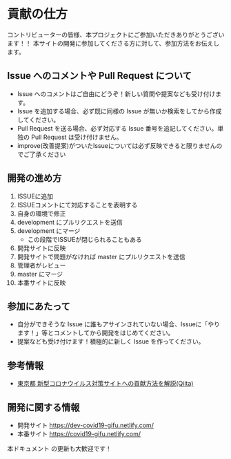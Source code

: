 # 貢献の仕方

コントリビューターの皆様、本プロジェクトにご参加いただきありがとうございます！！
本サイトの開発に参加してくださる方に対して、参加方法をお伝えします。

## Issue へのコメントや Pull Request について

* Issue へのコメントはご自由にどうぞ！新しい質問や提案なども受け付けます。
* Issue を追加する場合、必ず既に同様の Issue が無いか検索をしてから作成してください。
* Pull Request を送る場合、必ず対応する Issue 番号を追記してください。単独の Pull Request は受け付けません。
* improve(改善提案)がついたIssueについては必ず反映できると限りませんのでご了承ください

## 開発の進め方

1. ISSUEに追加
1. ISSUEコメントにて対応することを表明する
1. 自身の環境で修正
1. development にプルリクエストを送信
1. development にマージ
    - この段階でISSUEが閉じられることもある
1. 開発サイトに反映
1. 開発サイトで問題がなければ master にプルリクエストを送信
1. 管理者がレビュー
1. master にマージ
1. 本番サイトに反映

## 参加にあたって

* 自分ができそうな Issue に誰もアサインされていない場合、Issueに「やります！」等とコメントしてから開発をはじめてください。
* 提案なども受け付けます！積極的に新しく Issue を作ってください。

## 参考情報

* [東京都 新型コロナウイルス対策サイトへの貢献方法を解説(Qiita)](https://qiita.com/FPC_COMMUNITY/items/b9cc072813dc2231b2b2)

## 開発に関する情報

* 開発サイト https://dev-covid19-gifu.netlify.com/
* 本番サイト https://covid19-gifu.netlify.com/

本ドキュメント の更新も大歓迎です！
